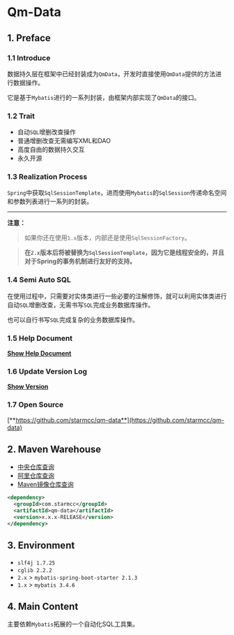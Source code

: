 # Qm-Data

## 1. Preface

### 1.1 Introduce


数据持久层在框架中已经封装成为`QmData`，开发时直接使用`QmData`提供的方法进行数据操作。

它是基于`Mybatis`进行的一系列封装，由框架内部实现了`QmData`的接口。

### 1.2 Trait

- 自动`SQL`增删改查操作
- 普通增删改查无需编写XML和DAO
- 高度自由的数据持久交互
- 永久开源

### 1.3 Realization Process

`Spring`中获取`SqlSessionTemplate`，进而使用`Mybatis`的`SqlSession`传递命名空间和参数列表进行一系列的封装。

---

**注意：** 

> 如果你还在使用`1.x`版本，内部还是使用`SqlSessionFactory`。

> **在`2.x`版本后将被替换为`SqlSessionTemplate`，因为它是线程安全的，并且对于Spring的事务机制进行友好的支持。**


### 1.4 Semi Auto SQL

在使用过程中，只需要对实体类进行一些必要的注解修饰，就可以利用实体类进行自动`SQL`增删改查，无需书写`SQL`完成业务数据库操作。

也可以自行书写`SQL`完成复杂的业务数据库操作。

### 1.5 Help Document

[**Show Help Document**](https://www.starmcc.com/qm-data/)

### 1.6 Update Version Log

[**Show Version**](https://www.starmcc.com/qm-data/UpdateLog.html)

### 1.7 Open Source

[**https://github.com/starmcc/qm-data**](https://github.com/starmcc/qm-data)

## 2. Maven Warehouse

- [中央仓库查询](https://search.maven.org/)
- [阿里仓库查询](https://maven.aliyun.com/mvn/search)
- [Maven镜像仓库查询](https://mvnrepository.com/artifact/com.starmcc)

```xml
<dependency>
  <groupId>com.starmcc</groupId>
  <artifactId>qm-data</artifactId>
  <version>x.x.x-RELEASE</version>
</dependency>
```

## 3. Environment

* `slf4j 1.7.25` 
* `cglib 2.2.2` 
* `2.x` > `mybatis-spring-boot-starter 2.1.3` 
* `1.x` > `mybatis 3.4.6` 

## 4. Main Content

主要依赖`Mybatis`拓展的一个自动化SQL工具集。